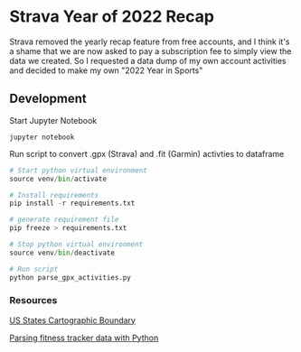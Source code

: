 # Strava Year of 2022 Recap

Strava removed the yearly recap feature from free accounts, and I think it's a shame that we are now asked to pay a subscription fee to simply view the data we created. So I requested a data dump of my own account activities and decided to make my own "2022 Year in Sports"

## Development

Start Jupyter Notebook
```
jupyter notebook
```

Run script to convert .gpx (Strava) and .fit (Garmin) activties to dataframe
```python
# Start python virtual environment
source venv/bin/activate

# Install requirements
pip install -r requirements.txt

# generate requirement file
pip freeze > requirements.txt

# Stop python virtual environment
source venv/bin/deactivate

# Run script
python parse_gpx_activities.py
```

### Resources

[US States Cartographic Boundary](https://www.census.gov/geographies/mapping-files/time-series/geo/carto-boundary-file.html)

[Parsing fitness tracker data with Python](https://towardsdatascience.com/parsing-fitness-tracker-data-with-python-a59e7dc17418)